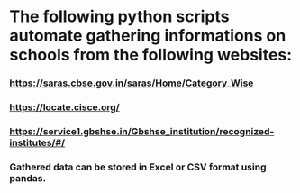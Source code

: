 # The following python scripts automate gathering informations on schools from the following websites:
### https://saras.cbse.gov.in/saras/Home/Category_Wise
### https://locate.cisce.org/
### https://service1.gbshse.in/Gbshse_institution/recognized-institutes/#/
### Gathered data can be stored in Excel or CSV format using pandas.
